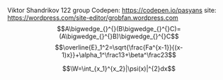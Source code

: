 Viktor Shandrikov 122 group
Codepen: https://codepen.io/pasyans
site: https://wordpress.com/site-editor/grobfan.wordpress.com
$$A\bigwedge_{}^{}(B\bigwedge_{}^{}C)=(A\bigwedge_{}^{}B)\bigwedge_{}^{}C$$
$$\overline{E}_1^2=\sqrt{\frac{Fa^{x-1}}{(x-1)x}}+\alpha_1^\frac13+\beta^\frac23$$

$$\W=\int_{x_1}^{x_2}|\psi(x)|^{2}dx$$
